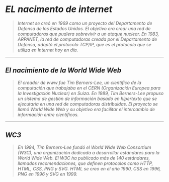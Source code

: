 # _EL nacimento de internet_

> _Internet se creó en 1969 como un proyecto del Departamento de Defensa de los Estados Unidos. El objetivo era crear una red de computadoras que pudiera sobrevivir a un ataque nuclear. En 1983, ARPANET, la red de computadoras creada por el Departamento de Defensa, adoptó el protocolo TCP/IP, que es el protocolo que se utiliza en Internet hoy en día._

---

## _El nacimiento de la World Wide Web_

> _El creador de www fue Tim Berners-Lee, un científico de la computación que trabajaba en el CERN (Organización Europea para la Investigación Nuclear) en Suiza. En 1989, Tim Berners-Lee propuso un sistema de gestión de información basado en hipertexto que se ejecutaría en una red de computadoras distribuidas. El proyecto se llamó World Wide Web y su objetivo era facilitar el intercambio de información entre científicos._

---

## _WC3_

> _En 1994, Tim Berners-Lee fundó el World Wide Web Consortium (W3C), una organización dedicada a desarrollar estándares para la World Wide Web. El W3C ha publicado más de 140 estándares, llamados recomendaciones, que definen protocolos como HTTP, HTML, CSS, PNG y SVG. HTML se creo en el año 1990, CSS en 1996, PNG en 1996 y SVG en 1999._
